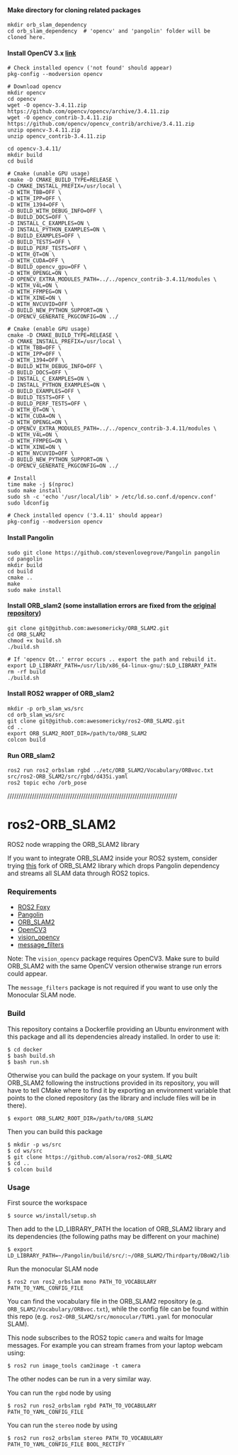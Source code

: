 #### Make directory for cloning related packages
```
mkdir orb_slam_dependency
cd orb_slam_dependency  # 'opencv' and 'pangolin' folder will be cloned here.
```
#### Install OpenCV 3.x [link](https://www.notion.so/opencv-3-x-364951de38eb47d0a57cdba7996600a0)
```
# Check installed opencv ('not found' should appear)
pkg-config --modversion opencv

# Download opencv
mkdir opencv
cd opencv
wget -O opencv-3.4.11.zip https://github.com/opencv/opencv/archive/3.4.11.zip
wget -O opencv_contrib-3.4.11.zip https://github.com/opencv/opencv_contrib/archive/3.4.11.zip
unzip opencv-3.4.11.zip
unzip opencv_contrib-3.4.11.zip

cd opencv-3.4.11/
mkdir build
cd build

# Cmake (unable GPU usage)
cmake -D CMAKE_BUILD_TYPE=RELEASE \
-D CMAKE_INSTALL_PREFIX=/usr/local \
-D WITH_TBB=OFF \
-D WITH_IPP=OFF \
-D WITH_1394=OFF \
-D BUILD_WITH_DEBUG_INFO=OFF \
-D BUILD_DOCS=OFF \
-D INSTALL_C_EXAMPLES=ON \
-D INSTALL_PYTHON_EXAMPLES=ON \
-D BUILD_EXAMPLES=OFF \
-D BUILD_TESTS=OFF \
-D BUILD_PERF_TESTS=OFF \
-D WITH_QT=ON \
-D WITH_CUDA=OFF \
-D BUILD_opencv_gpu=OFF \
-D WITH_OPENGL=ON \
-D OPENCV_EXTRA_MODULES_PATH=../../opencv_contrib-3.4.11/modules \
-D WITH_V4L=ON \
-D WITH_FFMPEG=ON \
-D WITH_XINE=ON \
-D WITH_NVCUVID=OFF \
-D BUILD_NEW_PYTHON_SUPPORT=ON \
-D OPENCV_GENERATE_PKGCONFIG=ON ../

# Cmake (enable GPU usage)
cmake -D CMAKE_BUILD_TYPE=RELEASE \
-D CMAKE_INSTALL_PREFIX=/usr/local \
-D WITH_TBB=OFF \
-D WITH_IPP=OFF \
-D WITH_1394=OFF \
-D BUILD_WITH_DEBUG_INFO=OFF \
-D BUILD_DOCS=OFF \
-D INSTALL_C_EXAMPLES=ON \
-D INSTALL_PYTHON_EXAMPLES=ON \
-D BUILD_EXAMPLES=OFF \
-D BUILD_TESTS=OFF \
-D BUILD_PERF_TESTS=OFF \
-D WITH_QT=ON \
-D WITH_CUDA=ON \
-D WITH_OPENGL=ON \
-D OPENCV_EXTRA_MODULES_PATH=../../opencv_contrib-3.4.11/modules \
-D WITH_V4L=ON \
-D WITH_FFMPEG=ON \
-D WITH_XINE=ON \
-D WITH_NVCUVID=OFF \
-D BUILD_NEW_PYTHON_SUPPORT=ON \
-D OPENCV_GENERATE_PKGCONFIG=ON ../

# Install
time make -j $(nproc)
sudo make install
sudo sh -c 'echo '/usr/local/lib' > /etc/ld.so.conf.d/opencv.conf'
sudo ldconfig

# Check installed opencv ('3.4.11' should appear)
pkg-config --modversion opencv
```
#### Install Pangolin
```
sudo git clone https://github.com/stevenlovegrove/Pangolin pangolin
cd pangolin
mkdir build
cd build
cmake ..
make
sudo make install
```
#### Install ORB_slam2 (some installation errors are fixed from the [original repository](https://github.com/raulmur/ORB_SLAM2))
```
git clone git@github.com:awesomericky/ORB_SLAM2.git
cd ORB_SLAM2
chmod +x build.sh
./build.sh

# If 'opencv Qt..' error occurs .. export the path and rebuild it.
export LD_LIBRARY_PATH=/usr/lib/x86_64-linux-gnu/:$LD_LIBRARY_PATH
rm -rf build
./build.sh
```
#### Install ROS2 wrapper of ORB_slam2
```
mkdir -p orb_slam_ws/src
cd orb_slam_ws/src
git clone git@github.com:awesomericky/ros2-ORB_SLAM2.git
cd ..
export ORB_SLAM2_ROOT_DIR=/path/to/ORB_SLAM2
colcon build
```
#### Run ORB_slam2
```
ros2 run ros2_orbslam rgbd ../etc/ORB_SLAM2/Vocabulary/ORBvoc.txt src/ros2-ORB_SLAM2/src/rgbd/d435i.yaml
ros2 topic echo /orb_pose
```

////////////////////////////////////////////////////////////////////////////
# ros2-ORB_SLAM2
ROS2 node wrapping the ORB_SLAM2 library

If you want to integrate ORB_SLAM2 inside your ROS2 system, consider trying [this](https://github.com/alsora/ORB_SLAM2) fork of ORB_SLAM2 library which drops Pangolin dependency and streams all SLAM data through ROS2 topics.

### Requirements

 - [ROS2 Foxy](https://github.com/ros2/ros2/wiki/Installation)
 - [Pangolin](https://github.com/stevenlovegrove/Pangolin)
 - [ORB_SLAM2](https://github.com/raulmur/ORB_SLAM2)
 - [OpenCV3](https://docs.opencv.org/3.0-beta/doc/tutorials/introduction/linux_install/linux_install.html)
 - [vision_opencv](https://github.com/ros-perception/vision_opencv/tree/ros2)
 - [message_filters](https://github.com/ros2/message_filters)

Note: The `vision_opencv` package requires OpenCV3. Make sure to build ORB_SLAM2 with the same OpenCV version otherwise strange run errors could appear.

The `message_filters` package is not required if you want to use only the Monocular SLAM node. 


### Build

This repository contains a Dockerfile providing an Ubuntu environment with this package and all its dependencies already installed.
In order to use it:

    $ cd docker
    $ bash build.sh
    $ bash run.sh

Otherwise you can build the package on your system.
If you built ORB_SLAM2 following the instructions provided in its repository, you will have to tell CMake where to find it by exporting an environment variable that points to the cloned repository (as the library and include files will be in there).

    $ export ORB_SLAM2_ROOT_DIR=/path/to/ORB_SLAM2

Then you can build this package

    $ mkdir -p ws/src
    $ cd ws/src
    $ git clone https://github.com/alsora/ros2-ORB_SLAM2
    $ cd ..
    $ colcon build

### Usage

First source the workspace

    $ source ws/install/setup.sh

Then add to the LD_LIBRARY_PATH the location of ORB_SLAM2 library and its dependencies (the following paths may be different on your machine)

    $ export LD_LIBRARY_PATH=~/Pangolin/build/src/:~/ORB_SLAM2/Thirdparty/DBoW2/lib:~/ORB_SLAM2/Thirdparty/g2o/lib:~/ORB_SLAM2/lib:$LD_LIBRARY_PATH

Run the monocular SLAM node

    $ ros2 run ros2_orbslam mono PATH_TO_VOCABULARY PATH_TO_YAML_CONFIG_FILE

You can find the vocabulary file in the ORB_SLAM2 repository (e.g. `ORB_SLAM2/Vocabulary/ORBvoc.txt`), while the config file can be found within this repo (e.g. `ros2-ORB_SLAM2/src/monocular/TUM1.yaml` for monocular SLAM).

This node subscribes to the ROS2 topic `camera` and waits for Image messages.
For example you can stream frames from your laptop webcam using:

    $ ros2 run image_tools cam2image -t camera

The other nodes can be run in a very similar way.

You can run the `rgbd` node by using 

    $ ros2 run ros2_orbslam rgbd PATH_TO_VOCABULARY PATH_TO_YAML_CONFIG_FILE

You can run the `stereo` node by using 

    $ ros2 run ros2_orbslam stereo PATH_TO_VOCABULARY PATH_TO_YAML_CONFIG_FILE BOOL_RECTIFY
